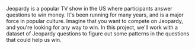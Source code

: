 Jeopardy is a popular TV show in the US where participants answer questions to win money. It's been running for many years, and is a major force in popular culture. Imagine that you want to compete on Jeopardy, and you're looking for any way to win. In this project, we'll work with a dataset of Jeopardy questions to figure out some patterns in the questions that could help us win.
